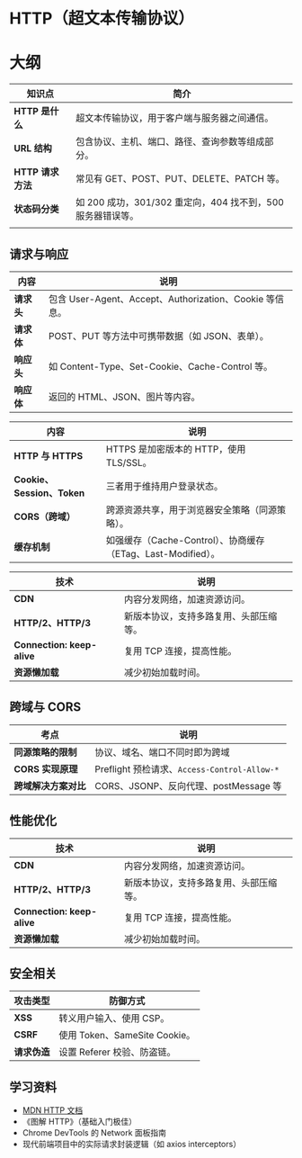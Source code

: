 # HTTP（超文本传输协议）

# 大纲

| 知识点           | 简介                                       |
| ------------- | ---------------------------------------- |
| **HTTP 是什么**  | 超文本传输协议，用于客户端与服务器之间通信。                   |
| **URL 结构**    | 包含协议、主机、端口、路径、查询参数等组成部分。                 |
| **HTTP 请求方法** | 常见有 GET、POST、PUT、DELETE、PATCH 等。         |
| **状态码分类**     | 如 200 成功，301/302 重定向，404 找不到，500 服务器错误等。 |
|               |                                          |

## 请求与响应

|内容|说明|
|---|---|
|**请求头**|包含 User-Agent、Accept、Authorization、Cookie 等信息。|
|**请求体**|POST、PUT 等方法中可携带数据（如 JSON、表单）。|
|**响应头**|如 Content-Type、Set-Cookie、Cache-Control 等。|
|**响应体**|返回的 HTML、JSON、图片等内容。|

| 内容                       | 说明                                            |
| ------------------------ | --------------------------------------------- |
| **HTTP 与 HTTPS**         | HTTPS 是加密版本的 HTTP，使用 TLS/SSL。                 |
| **Cookie、Session、Token** | 三者用于维持用户登录状态。                                 |
| **CORS（跨域）**             | 跨源资源共享，用于浏览器安全策略（同源策略）。                       |
| **缓存机制**                 | 如强缓存（Cache-Control）、协商缓存（ETag、Last-Modified）。 |

|技术|说明|
|---|---|
|**CDN**|内容分发网络，加速资源访问。|
|**HTTP/2、HTTP/3**|新版本协议，支持多路复用、头部压缩等。|
|**Connection: keep-alive**|复用 TCP 连接，提高性能。|
|**资源懒加载**|减少初始加载时间。|

## 跨域与 CORS

| 考点            | 说明                                      |
| ------------- | --------------------------------------- |
| **同源策略的限制**   | 协议、域名、端口不同时即为跨域                         |
| **CORS 实现原理** | Preflight 预检请求、`Access-Control-Allow-*` |
| **跨域解决方案对比**  | CORS、JSONP、反向代理、postMessage 等           |

## 性能优化

| 技术                         | 说明                  |
| -------------------------- | ------------------- |
| **CDN**                    | 内容分发网络，加速资源访问。      |
| **HTTP/2、HTTP/3**          | 新版本协议，支持多路复用、头部压缩等。 |
| **Connection: keep-alive** | 复用 TCP 连接，提高性能。     |
| **资源懒加载**                  | 减少初始加载时间。           |

## 安全相关

|攻击类型|防御方式|
|---|---|
|**XSS**|转义用户输入、使用 CSP。|
|**CSRF**|使用 Token、SameSite Cookie。|
|**请求伪造**|设置 Referer 校验、防盗链。|

## 学习资料

- [MDN HTTP 文档](https://developer.mozilla.org/zh-CN/docs/Web/HTTP)
- 《图解 HTTP》（基础入门极佳）
- Chrome DevTools 的 Network 面板指南
- 现代前端项目中的实际请求封装逻辑（如 axios interceptors）
